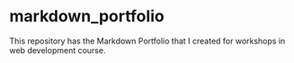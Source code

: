 # markdown_portfolio
This repository has the Markdown Portfolio that I created for workshops in web development course.
